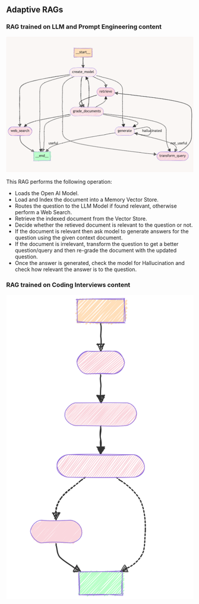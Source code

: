 ## Adaptive RAGs

### RAG trained on LLM and Prompt Engineering content

![Graph](./media/graph.png)

This RAG performs the following operation:

- Loads the Open AI Model.
- Load and Index the document into a Memory Vector Store.
- Routes the question to the LLM Model if found relevant, otherwise perform a Web Search.
- Retrieve the indexed document from the Vector Store.
- Decide whether the retieved document is relevant to the question or not.
- If the document is relevant then ask model to generate answers for the question using the given context document.
- If the document is irrelevant, transform the question to get a better question/query and then re-grade the document with the updated question.
- Once the answer is generated, check the model for Hallucination and check how relevant the answer is to the question.

### RAG trained on Coding Interviews content

![Graph](./media/coding-rag.svg)